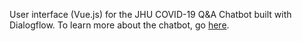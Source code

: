 User interface (Vue.js) for the JHU COVID-19 Q&A Chatbot built with Dialogflow. 
To learn more about the chatbot, go [here](https://jhu-covid-qa.github.io/).